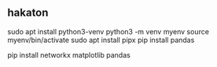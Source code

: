 ## hakaton
sudo apt install python3-venv
python3 -m venv myenv
source myenv/bin/activate
sudo apt install pipx
pip install pandas

pip install networkx matplotlib pandas